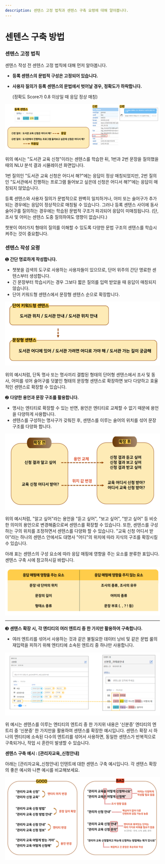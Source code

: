 ```yaml
---
description: 센텐스 고정 법칙과 센텐스 구축 요령에 대해 알아봅니다.
---
```


# 센텐스 구축 방법

### 센텐스 고정 법칙

센텐스 작성 전 센텐스 고정 법칙에 대해 먼저 알아봅니다.

* **등록 센텐스의 문법적 구성은 고정되어 있습니다.**
*   **사용자 질의가 등록 센텐스의 문법에서 벗어날 경우, 정확도가 하락합니다.**&#x20;

    (정확도 Score가 0.8 이상일 때 응답 정상 매칭)

![](<../.gitbook/assets/센텐스 고정법칙 1 (1).png>)

위의 예시는 "도서관 교육 신청"이라는 센텐스를 학습한 뒤, 1번과 2번 문장을 질의했을 때의 NLU 분석 결과 시뮬레이션 화면입니다.&#x20;

1번 질의인 "도서관 교육 신청은 어디서 해?"에는 응답이 정상 매칭되었지만, 2번 질의인 "도서관에서 진행하는 프로그램 들어보고 싶은데 신청은 어디서 해?”에는 응답이 매칭되지 않았습니다.

등록 센텐스와 사용자 질의가 문법적으로 완벽히 일치하거나, 어미 또는 술어구가 추가되는 경우에는 응답이 정상적으로 매칭될 수 있습니다. 그러나 등록 센텐스 사이에 동사 술어구를 질의하는 경우에는 학습된 문법적 구조가 파괴되어 응답이 미매칭됩니다. (단, 조사 및 어미는 센텐스 도중 질의하여도 영향이 없습니다.)

챗봇이 여러가지 형태의 질의를 이해할 수 있도록 다양한 문법 구조의 센텐스를 학습시켜주는 것이 중요합니다.



### 센텐스 작성 요령&#x20;

➊ **간단 명료하게 작성합니다.** &#x20;

* 챗봇을 검색의 도구로 사용하는 사용자들이 있으므로, 단어 위주의 간단 명료한 센텐스부터 생성합니다.&#x20;
* 긴 문장부터 학습시키는 경우 그보다 짧은 질의를 입력 받았을 때 응답이 매칭되지 않습니다.&#x20;
* 단어 키워드형 센텐스에서 문장형 센텐스 순으로 확장합니다.

![단어에서 문장으로 센텐스 확장 예시](<../.gitbook/assets/단어 키워드형 센텐스 (3).png>)

위의 예시처럼, 단독 명사 또는 명사끼리 결합된 형태의 단어형 센텐스에서 조사 및 동사, 어미를 섞어 술어구를 덧붙인 형태의 문장형 센텐스로 확장하면 보다 다양하고 효율적인 센텐스로 확장할 수 있습니다.



➋ **다양한 용언과 문장 구조를 활용합니다.**

* 명사는 엔티티로 확장할 수 있는 반면, 용언은 엔티티로 교체할 수 없기 때문에 용언을 다양하게 사용합니다.
* 센텐스를 구성하는 명사구가 갖춰진 후, 센텐스를 이루는 술어의 위치를 섞어 문장 구조를 다양화 합니다.

![센텐스 확장 예시   ](<../.gitbook/assets/센텐스 확장 (2).png>)

위의 예시처럼, "알고 싶어"라는 용언을 "듣고 싶어", "보고 싶어", "받고 싶어" 등 비슷한 의미의 용언으로 변경해줌으로써 센텐스를 확장할 수 있습니다. 또한, 센텐스를 구성하는 구의 위치를 조정하면서 센텐스를 다양화 할 수 있습니다. "교육 신청 어디서 받아"라는 하나의 센텐스 안에서도 대명사 "어디"의 위치에 따라 지식의 구조를 확장시킬 수 있습니다.

아래 표는 센텐스의 구성 요소에 따라 응답 매핑에 영향을 주는 요소를 분류한 표입니다. 센텐스 구축 시에 참고하시길 바랍니다.   &#x20;

![ 센텐스 구성 요소와 응답 매핑  ](<../.gitbook/assets/매핑 요소 (2).png>)

****

➌ **센텐스 확장 시, 각 엔티티의 여러 엔트리 중 한 가지만 활용하여 구축합니다.**

* 여러 엔트리를 섞어서 사용하는 것과 같은 불필요한 데이터 낭비 및 같은 문법 룰의 재입력을 피하기 위해 엔티티에 소속된 엔트리 중 하나만 사용합니다.                    &#x20;

![하나의 엔티티만 활용 예시](../.gitbook/assets/하나엔트리사용.png)

위 예시는 센텐스를 이루는 엔티티의 엔트리 중 한 가지위 내용은 ‘신분증’ 엔티티의 엔트리 중 ‘신분증’ 한 가지만을 활용하여 센텐스를 확장한 예시입니다. 센텐스 확장 시 하나의 엔티티에 소속된 다수의 엔트리를 섞어서 사용하면, 동일한 센텐스가 반복적으로 구축되거나, 작업 시 혼란이 발생할 수 있습니다.&#x20;



**센텐스 구축 예시 : \[관리자교육\_신청안내]**

아래는 \[관리자교육\_신청안내] 인텐트에 대한 센텐스 구축 예시입니다. 각 센텐스 확장의 좋은 예시와 나쁜 예시를 비교해보세요.          &#x20;

![센텐스 구축 예시](<../.gitbook/assets/센텐스 구축 예시.png>)
